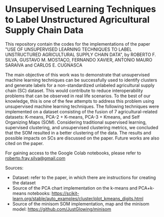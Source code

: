 # Unsupervised Learning Techniques to Label Unstructured Agricultural Supply Chain Data

This repository contain the codes for the implementations of the paper "USE OF UNSUPERVISED LEARNING TECHNIQUES TO LABEL UNSTRUCTURED AGRICULTURAL SUPPLY CHAIN DATA", by ROBERTO F. SILVA, GUSTAVO M. MOSTAÇO, FERNANDO XAVIER, ANTONIO MAURO SARAIVA and CARLOS E. CUGNASCA

The main objective of this work was to demonstrate that unsupervised machine learning techniques can be successfully used to identify clusters and generate labels for a non-standardized unlabeled agricultural supply chain (SC) dataset. This would contribute to reduce interoperability problems that can be observed in real life scenarios. To the best of our knowledge, this is one of the few attempts to address this problem using unsupervised machine learning techniques. The following techniques were implemented on a dataset consisting of the fusion of 7 agricultural-related datasets: K-means, PCA-2 + K-means, PCA-3 + Kmeans, and Self Organizing Maps (SOM). Considering traditional supervised learning, supervised clustering, and unsupervised clustering metrics, we concluded that the SOM resulted in a better clustering of the data. The results and possible impacts on SCs are discussed on the paper. Future works are also cited on the paper.

For gaining access to the Google Colab notebooks, please refer to roberto.fray.silva@gmail.com

Sources:
- Dataset: refer to the paper, in which there are instructions for creating the dataset
- Source of the PCA chart implementation on the k-means and PCA+k-means notebooks: https://scikit-learn.org/stable/auto_examples/cluster/plot_kmeans_digits.html
- Source of the minisom SOM implementation, map and the minisom model: https://github.com/JustGlowing/minisom
